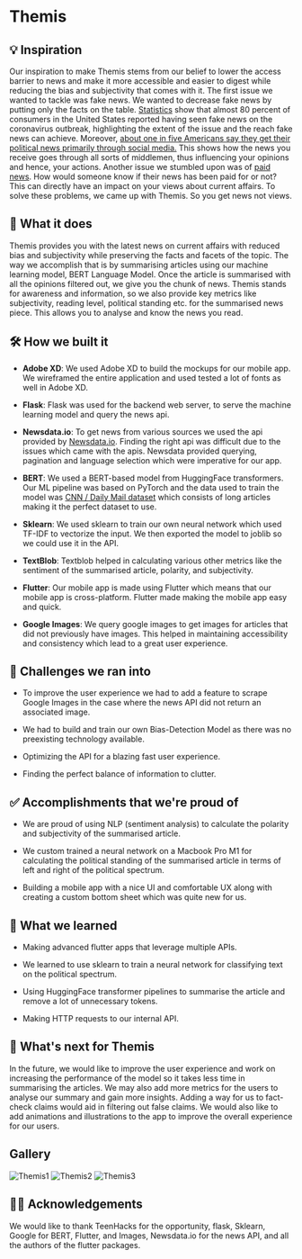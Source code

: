 # Themis 

## 💡 Inspiration
Our inspiration to make Themis stems from our belief to lower the access barrier to news and make it more accessible and easier to digest while reducing the bias and subjectivity that comes with it. The first issue we wanted to tackle was fake news. We wanted to decrease fake news by putting only the facts on the table. [Statistics](https://www.statista.com/topics/3251/fake-news/) show that almost 80 percent of consumers in the United States reported having seen fake news on the coronavirus outbreak, highlighting the extent of the issue and the reach fake news can achieve. Moreover, [about one in five Americans say they get their political news primarily through social media.](https://www.journalism.org/2020/07/30/americans-who-mainly-get-their-news-on-social-media-are-less-engaged-less-knowledgeable/) This shows how the news you receive goes through all sorts of middlemen, thus influencing your opinions and hence, your actions. Another issue we stumbled upon was of [paid news](https://en.wikipedia.org/wiki/Paid_news_in_India). How would someone know if their news has been paid for or not? This can directly have an impact on your views about current affairs. To solve these problems, we came up with Themis. So you get news not views.

## 📱 What it does
Themis provides you with the latest news on current affairs with reduced bias and subjectivity while preserving the facts and facets of the topic. The way we accomplish that is by summarising articles using our machine learning model, BERT Language Model. Once the article is summarised with all the opinions filtered out, we give you the chunk of news. Themis stands for awareness and information, so we also provide key metrics like subjectivity, reading level, political standing etc. for the summarised news piece. This allows you to analyse and know the news you read.

## 🛠 How we built it

- **Adobe XD**: We used Adobe XD to build the mockups for our mobile app. We wireframed the entire application and used tested a lot of fonts as well in Adobe XD.

- **Flask**: Flask was used for the backend web server, to serve the machine learning model and query the news api.

- **Newsdata.io**: To get news from various sources we used the api provided by [Newsdata.io](https://newsdata.io/). Finding the right api was difficult due to the issues which came with the apis. Newsdata provided querying, pagination and language selection which were imperative for our app.

- **BERT**: We used a BERT-based model from HuggingFace transformers. Our ML pipeline was based on PyTorch and the data used to train the model was [CNN / Daily Mail dataset](https://huggingface.co/datasets/cnn_dailymail) which consists of long articles making it the perfect dataset to use.

- **Sklearn**: We used sklearn to train our own neural network which used TF-IDF to vectorize the input. We then exported the model to joblib so we could use it in the API.

- **TextBlob**: Textblob helped in calculating various other metrics like the sentiment of the summarised article, polarity, and subjectivity.

- **Flutter**: Our mobile app is made using Flutter which means that our mobile app is cross-platform. Flutter made making the mobile app easy and quick.

- **Google Images**: We query google images to get images for articles that did not previously have images. This helped in maintaining accessibility and consistency which lead to a great user experience.

## 🛑 Challenges we ran into

- To improve the user experience we had to add a feature to scrape Google Images in the case where the news API did not return an associated image.

- We had to build and train our own Bias-Detection Model as there was no preexisting technology available.

- Optimizing the API for a blazing fast user experience.

- Finding the perfect balance of information to clutter.

## ✅ Accomplishments that we're proud of

- We are proud of using NLP (sentiment analysis) to calculate the polarity and subjectivity of the summarised article.

- We custom trained a neural network on a Macbook Pro M1 for calculating the political standing of the summarised article in terms of left and right of the political spectrum.

- Building a mobile app with a nice UI and comfortable UX along with creating a custom bottom sheet which was quite new for us.

## 📖 What we learned

- Making advanced flutter apps that leverage multiple APIs.

- We learned to use sklearn to train a neural network for classifying text on the political spectrum.

- Using HuggingFace transformer pipelines to summarise the article and remove a lot of unnecessary tokens.

- Making HTTP requests to our internal API.

## 🤔 What's next for Themis
In the future, we would like to improve the user experience and work on increasing the performance of the model so it takes less time in summarising the articles. We may also add more metrics for the users to analyse our summary and gain more insights. Adding a way for us to fact-check claims would aid in filtering out false claims. We would also like to add animations and illustrations to the app to improve the overall experience for our users.

## Gallery
![Themis1](https://user-images.githubusercontent.com/47152801/123549795-884fbe80-d738-11eb-977a-53bd759200d2.jpg)
![Themis2](https://user-images.githubusercontent.com/47152801/123549797-8a198200-d738-11eb-9385-cb9eac975909.jpg)
![Themis3](https://user-images.githubusercontent.com/47152801/123549798-8be34580-d738-11eb-90b1-1eb72943307b.jpg)

## 🙇‍♂️ Acknowledgements
We would like to thank TeenHacks for the opportunity, flask, Sklearn, Google for BERT, Flutter, and Images, Newsdata.io for the news API, and all the authors of the flutter packages.
